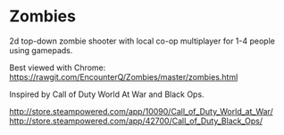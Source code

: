 # Zombies
2d top-down zombie shooter with local co-op multiplayer for 1-4 people using gamepads.

Best viewed with Chrome: https://rawgit.com/EncounterQ/Zombies/master/zombies.html

Inspired by Call of Duty World At War and Black Ops.

http://store.steampowered.com/app/10090/Call_of_Duty_World_at_War/
http://store.steampowered.com/app/42700/Call_of_Duty_Black_Ops/

